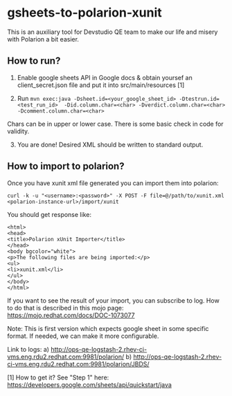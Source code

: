 # gsheets-to-polarion-xunit

This is an auxiliary tool for Devstudio QE team to make our life and misery with Polarion a bit easier.

## How to run?
1) Enable google sheets API in Google docs & obtain yoursef an client_secret.json file and put it into src/main/resources [1]

2) Run 
`mvn exec:java -Dsheet.id=<your_google_sheet_id> -Dtestrun.id=<test_run_id>  -Did.column.char=<char> -Dverdict.column.char=<char> -Dcomment.column.char=<char>`

Chars can be in upper or lower case. There is some basic check in code for validity.

3) You are done! Desired XML should be written to standard output.

## How to import to polarion?
Once you have xunit xml file generated you can import them into polarion:
```
curl -k -u "<username>:<password>" -X POST -F file=@/path/to/xunit.xml <polarion-instance-url>/import/xunit
```
You should get response like:
```
<html>
<head>
<title>Polarion xUnit Importer</title>
</head>
<body bgcolor="white">
<p>The following files are being imported:</p>
<ul>
<li>xunit.xml</li>
</ul>
</body>
</html>
```
If you want to see the result of your import, you can subscribe to log. How to do that is described in this mojo page: https://mojo.redhat.com/docs/DOC-1073077

Note:
This is first version which expects google sheet in some specific format. If needed, we can make it more configurable.

Link to logs:
a) http://ops-qe-logstash-2.rhev-ci-vms.eng.rdu2.redhat.com:9981/polarion/
b) http://ops-qe-logstash-2.rhev-ci-vms.eng.rdu2.redhat.com:9981/polarion/JBDS/


[1] How to get it? See "Step 1" here: https://developers.google.com/sheets/api/quickstart/java
